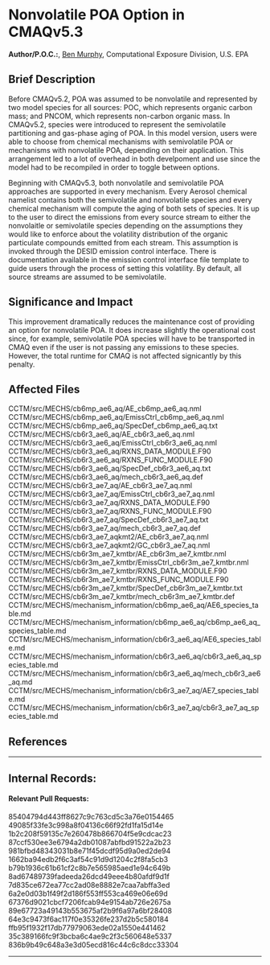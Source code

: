 # Nonvolatile POA Option in CMAQv5.3

**Author/P.O.C.:**, [Ben Murphy](mailto:murphy.ben@epa.gov), Computational Exposure Division, U.S. EPA

## Brief Description
Before CMAQv5.2, POA was assumed to be nonvolatile and represented by two model species for all sources: POC, which represents organic carbon mass; and PNCOM, which represents non-carbon organic mass. In CMAQv5.2, species were introduced to represent the semivolatile partitioning and gas-phase aging of POA. In this model version, users were able to choose from chemical mechanisms with semivolatile POA or mechanisms with nonvolatile POA, depending on their application. This arrangement led to a lot of overhead in both develpoment and use since the model had to be recompiled in order to toggle between options.  

Beginning with CMAQv5.3, both nonvolatile and semivolatile POA approaches are supported in every mechanism. Every Aerosol chemical namelist contains both the semivolatile and nonvolatile species and every chemical mechanism will compute the aging of both sets of species. It is up to the user to direct the emissions from every source stream to either the nonvolaitle or semivolatile species depending on the assumptions they would like to enforce about the volatility distribution of the organic particulate compounds emitted from each stream. This assumption is invoked through the DESID emission control interface. There is documentation available in the emission control interface file template to guide users through the process of setting this volatility. By default, all source streams are assumed to be semivolatile.

## Significance and Impact
This improvement dramatically reduces the maintenance cost of providing an option for nonvolatile POA. It does increase slightly the operational cost since, for example, semivolatile POA species will have to be transported in CMAQ even if the user is not passing any emissions to these species. However, the total runtime for CMAQ is not affected signicantly by this penalty.

## Affected Files
CCTM/src/MECHS/cb6mp_ae6_aq/AE_cb6mp_ae6_aq.nml  
CCTM/src/MECHS/cb6mp_ae6_aq/EmissCtrl_cb6mp_ae6_aq.nml  
CCTM/src/MECHS/cb6mp_ae6_aq/SpecDef_cb6mp_ae6_aq.txt  
CCTM/src/MECHS/cb6r3_ae6_aq/AE_cb6r3_ae6_aq.nml  
CCTM/src/MECHS/cb6r3_ae6_aq/EmissCtrl_cb6r3_ae6_aq.nml  
CCTM/src/MECHS/cb6r3_ae6_aq/RXNS_DATA_MODULE.F90  
CCTM/src/MECHS/cb6r3_ae6_aq/RXNS_FUNC_MODULE.F90  
CCTM/src/MECHS/cb6r3_ae6_aq/SpecDef_cb6r3_ae6_aq.txt  
CCTM/src/MECHS/cb6r3_ae6_aq/mech_cb6r3_ae6_aq.def  
CCTM/src/MECHS/cb6r3_ae7_aq/AE_cb6r3_ae7_aq.nml  
CCTM/src/MECHS/cb6r3_ae7_aq/EmissCtrl_cb6r3_ae7_aq.nml  
CCTM/src/MECHS/cb6r3_ae7_aq/RXNS_DATA_MODULE.F90  
CCTM/src/MECHS/cb6r3_ae7_aq/RXNS_FUNC_MODULE.F90  
CCTM/src/MECHS/cb6r3_ae7_aq/SpecDef_cb6r3_ae7_aq.txt  
CCTM/src/MECHS/cb6r3_ae7_aq/mech_cb6r3_ae7_aq.def  
CCTM/src/MECHS/cb6r3_ae7_aqkmt2/AE_cb6r3_ae7_aq.nml  
CCTM/src/MECHS/cb6r3_ae7_aqkmt2/GC_cb6r3_ae7_aq.nml  
CCTM/src/MECHS/cb6r3m_ae7_kmtbr/AE_cb6r3m_ae7_kmtbr.nml  
CCTM/src/MECHS/cb6r3m_ae7_kmtbr/EmissCtrl_cb6r3m_ae7_kmtbr.nml  
CCTM/src/MECHS/cb6r3m_ae7_kmtbr/RXNS_DATA_MODULE.F90  
CCTM/src/MECHS/cb6r3m_ae7_kmtbr/RXNS_FUNC_MODULE.F90  
CCTM/src/MECHS/cb6r3m_ae7_kmtbr/SpecDef_cb6r3m_ae7_kmtbr.txt  
CCTM/src/MECHS/cb6r3m_ae7_kmtbr/mech_cb6r3m_ae7_kmtbr.def  
CCTM/src/MECHS/mechanism_information/cb6mp_ae6_aq/AE6_species_table.md  
CCTM/src/MECHS/mechanism_information/cb6mp_ae6_aq/cb6mp_ae6_aq_species_table.md  
CCTM/src/MECHS/mechanism_information/cb6r3_ae6_aq/AE6_species_table.md  
CCTM/src/MECHS/mechanism_information/cb6r3_ae6_aq/cb6r3_ae6_aq_species_table.md  
CCTM/src/MECHS/mechanism_information/cb6r3_ae6_aq/mech_cb6r3_ae6_aq.md  
CCTM/src/MECHS/mechanism_information/cb6r3_ae7_aq/AE7_species_table.md  
CCTM/src/MECHS/mechanism_information/cb6r3_ae7_aq/cb6r3_ae7_aq_species_table.md  

## References

-----
## Internal Records:
#### Relevant Pull Requests:
85404794d443ff8627c9c763cd5c3a76e0154465  
49085f33fe3c998a8f04136c66f92fd1fa15d14e  
1b2c208f59135c7e260478b866704f5e9cdcac23  
87ccf530ee3e6794a2db01087abfbd91522a2b23  
981bfbd48343031b8e71f45dcdf95d9a0ed2de94  
1662ba94edb2f6c3af54c91d9d1204c2f8fa5cb3  
b79b1936c61b61cf2c8b7e565985aed1e94c649b  
8ad67489739fadeeda26dcd49eee4b80afdf9d1f  
7d835ce672ea77cc2ad08e8882e7caa7abffa3ed  
6a2e0d03b1f49f2d186f553ff553ca469e06e69d  
67376d9021cbcf7206fcab94e9154ab726e2675a  
89e67723a49143b553675af2b9f6a97a6bf28408  
64e3c9473f6ac117f0e35326fe237d2b5c580184  
ffb95f1932f17db77979063ede02a1550e441462  
35c389166fc9f3bcba6c4ae9c2f3c560648e5337  
836b9b49c648a3e3d05ecd816c44c6c8dcc33304  



-----

